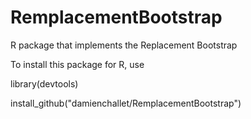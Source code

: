 # RemplacementBootstrap
R package that implements the Replacement Bootstrap

To install this package for R, use


library(devtools)

install_github("damienchallet/RemplacementBootstrap")
